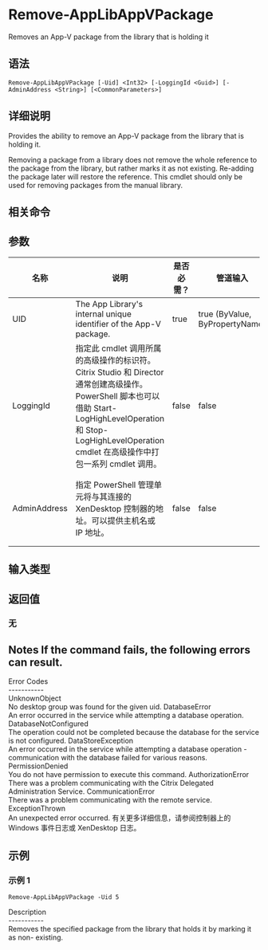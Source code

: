 # Remove-AppLibAppVPackage

Removes an App-V package from the library that is holding it

## 语法

    Remove-AppLibAppVPackage [-Uid] <Int32> [-LoggingId <Guid>] [-AdminAddress <String>] [<CommonParameters>]
    

## 详细说明

Provides the ability to remove an App-V package from the library that is holding it.

Removing a package from a library does not remove the whole reference to the package from the library, but rather marks it as not existing. Re-adding the package later will restore the reference. This cmdlet should only be used for removing packages from the manual library.

## 相关命令

## 参数

| 名称           | 说明                                                                                                                                                                     | 是否必需？ | 管道输入                           | 默认值                                   |
| ------------ | ---------------------------------------------------------------------------------------------------------------------------------------------------------------------- | ----- | ------------------------------ | ------------------------------------- |
| UID          | The App Library's internal unique identifier of the App-V package.                                                                                                     | true  | true (ByValue, ByPropertyName) |                                       |
| LoggingId    | 指定此 cmdlet 调用所属的高级操作的标识符。 Citrix Studio 和 Director 通常创建高级操作。 PowerShell 脚本也可以借助 Start-LogHighLevelOperation 和 Stop-LogHighLevelOperation cmdlet 在高级操作中打包一系列 cmdlet 调用。 | false | false                          |                                       |
| AdminAddress | 指定 PowerShell 管理单元将与其连接的 XenDesktop 控制器的地址。可以提供主机名或 IP 地址。                                                                                                             | false | false                          | Localhost。一旦有 cmdlet 提供了某个值，此值将变为默认值。 |

## 输入类型

### 

## 返回值

### 无

## Notes If the command fails, the following errors can result.  
Error Codes  
\---\---\-----  
UnknownObject  
No desktop group was found for the given uid. DatabaseError  
An error occurred in the service while attempting a database operation. DatabaseNotConfigured  
The operation could not be completed because the database for the service is not configured. DataStoreException  
An error occurred in the service while attempting a database operation - communication with the database failed for various reasons. PermissionDenied  
You do not have permission to execute this command. AuthorizationError  
There was a problem communicating with the Citrix Delegated Administration Service. CommunicationError  
There was a problem communicating with the remote service. ExceptionThrown  
An unexpected error occurred. 有关更多详细信息，请参阅控制器上的 Windows 事件日志或 XenDesktop 日志。

## 示例

### 示例 1

    Remove-AppLibAppVPackage -Uid 5
    

Description  
\---\---\-----  
Removes the specified package from the library that holds it by marking it as non- existing.